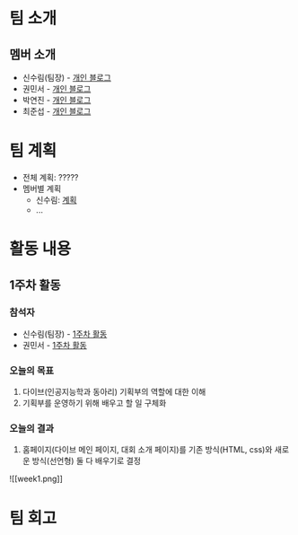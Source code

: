 # 팀 소개
## 멤버 소개
- 신수림(팀장) - [개인 블로그](/index.html)
- 권민서 - [개인 블로그]()
- 박연진 - [개인 블로그]()
- 최준섭 - [개인 블로그]()

# 팀 계획
- 전체 계획: ?????
- 멤버별 계획
	- 신수림: [계획]()
	- ...

# 활동 내용

## 1주차 활동

### 참석자
- 신수림(팀장) - [1주차 활동](/2024-하계-모각코/모각코-1차시.html)
- 권민서 - [1주차 활동]()

### 오늘의 목표
1. 다이브(인공지능학과 동아리) 기획부의 역할에 대한 이해
3. 기획부를 운영하기 위해 배우고 할 일 구체화

### 오늘의 결과
1. 홈페이지(다이브 메인 페이지, 대회 소개 페이지)를 기존 방식(HTML, css)와 새로운 방식(선언형) 둘 다 배우기로 결정

![[week1.png]]

# 팀 회고
